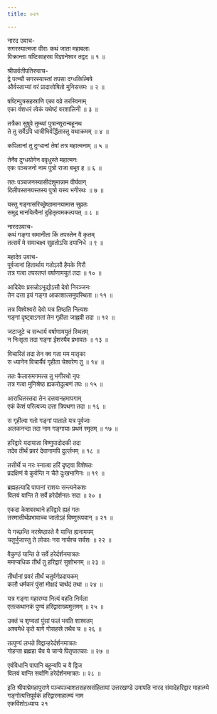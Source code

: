 ```yaml
---
title: ०२१

---
```

नारद उवाच-  
सगरस्यात्मजा वीराः कथं जाता महाबलाः  
विक्रान्ताः षष्टिसाहस्रा विज्ञानेश्वर तद्वद ॥ १ ॥


श्रीपार्वतीपतिरुवाच-  
द्वे पत्न्यौ सगरस्यास्तां तपसा दग्धकिल्बिषे  
और्वस्ताभ्यां वरं प्रादात्तोषितो मुनिसत्तमः ॥ २ ॥


षष्टिम्पुत्रसहस्राणि एका वव्रे तरस्विनाम्  
एका वंशधरं त्वेकं यथेष्टं वरशालिनी ॥ ३ ॥


तत्रैका सुषुवे तुम्ब्यां पुत्रान्शूरान्बहूनथ  
ते तु सर्वेऽपि धात्रीभिर्वर्द्धितास्तु यथाक्रमम् ॥ ४ ॥


कपिलानां तु दुग्धानां तेषां तत्र महात्मनाम् ॥ ५ ॥


तेनैव दुग्धयोगेन ववृधुस्ते महात्मनः  
एकः पञ्चजनो नाम पुत्रो राजा बभूव ह ॥ ६ ॥


ततः पञ्चजनस्यासीदंशुमान्नाम वीर्यवान्  
दिलीपस्तनयस्तस्य पुत्रो यस्य भगीरथः ॥ ७ ॥


यस्तु गङ्गासरिच्छ्रेष्ठामानयामास सुव्रतः  
समुद्र मानयित्वैनां दुहितृत्वमकल्पयत् ॥ ८ ॥


नारदउवाच-  
कथं गङ्गा समानीता किं तपस्तेन वै कृतम्  
तत्सर्वं मे समाचक्ष्व सुव्रतोऽसि दयानिधे ॥ ९ ॥


महादेव उवाच-  
पूर्वजानां हितार्थाय गतोऽसौ हैमके गिरौ  
तत्र गत्वा तपस्तप्तं वर्षाणामयुतं तदा ॥ १० ॥


आदिदेवः प्रसन्नोऽभूद्योऽसौ देवो निरञ्जनः  
तेन दत्ता इयं गङ्गा आकाशात्समुपस्थिता ॥ ११ ॥


तत्र विश्वेश्वरो देवो यत्र तिष्ठति नित्यशः  
गङ्गां दृष्ट्वाऽगतां तेन गृहीता जाह्नवी तदा ॥ १२ ॥


जटाजूटे च सन्धार्य वर्षाणामयुतं स्थितम्  
न निःसृता तदा गङ्गा ईशस्यैव प्रभावतः ॥ १३ ॥


विचारितं तदा तेन क्व गता मम मातृका  
स ध्यानेन विचार्यैवं गृहीता चेश्वरेण तु ॥ १४ ॥


ततः कैलासमगमत्स तु भगीरथो नृपः  
तत्र गत्वा मुनिश्रेष्ठ ह्यकरोदुल्बणं तपः ॥ १५ ॥


आराधितस्तदा तेन दत्तवानहमापगाम्  
एकं केशं परित्यज्य दत्ता त्रिपथगा तदा ॥ १६ ॥


स गृहीत्वा गतो गङ्गां पाताले यत्र पूर्वजाः  
अलकनन्दा तदा नाम गङ्गायाः प्रथमं स्मृतम् ॥ १७ ॥


हरिद्वारे यदायाता विष्णुपादोदकी तदा  
तदेव तीर्थं प्रवरं देवानामपि दुर्ल्लभम् ॥ १८ ॥


तत्तीर्थे च नरः स्नात्वा हरिं दृष्ट्वा विशेषतः  
प्रदक्षिणं ये कुर्वन्ति न चैते दुःखभागिनः ॥ १९ ॥


ब्रह्महत्यादि पापानां राशयः सन्त्यनेकशः  
विलयं यान्ति ते सर्वे हरेर्दर्शनतः सदा ॥ २० ॥


एकदा केशवस्थाने हरिद्वारे ह्यहं गतः  
तस्मात्तीर्थप्रभावाच्च जातोऽहं विष्णुरूपवान् ॥ २१ ॥


ये गच्छन्ति नरश्रेष्ठास्ते वै यान्ति ह्यनामयम्  
चतुर्भुजास्तु ते लोकाः नरा नार्यश्च सर्वशः ॥ २२ ॥


वैकुण्ठं यान्ति ते सर्वे हरेर्दर्शनमात्रतः  
ममाप्यधिक तीर्थं तु हरिद्वारं सुशोभनम् ॥ २३ ॥


तीर्थानां प्रवरं तीर्थं चतुर्वर्गप्रदायकम्  
कलौ धर्मकरं पुंसां मोक्षदं चार्थदं तथा ॥ २४ ॥


यत्र गङ्गा महारम्या नित्यं वहति निर्मला  
एतत्कथानकं पुण्यं हरिद्वाराख्यमुत्तमम् ॥ २५ ॥


उक्तं च शृण्वतां पुंसां फलं भवति शाश्वतम्  
अश्वमेधे कृते यागे गोसहस्रे तथैव च ॥ २६ ॥


तत्पुण्यं लभते विद्वान्हरेर्दर्शनमात्रतः  
गोहन्ता ब्रह्महा चैव ये चान्ये पितृघातकाः ॥ २७ ॥


एवंविधानि पापानि बहून्यपि च वै द्विज  
विलयं यान्ति सर्वाणि हरेर्दर्शनमात्रतः ॥ २८ ॥


इति श्रीपाद्मेमहापुराणे पञ्चपञ्चाशतसहस्रसंहितायां उत्तरखण्डे उमापति नारद संवादेहरिद्वार माहात्म्ये गङ्गोत्पत्तिपूर्वकं हरिद्वारमाहात्म्यं नाम  
एकविंशोऽध्यायः २१